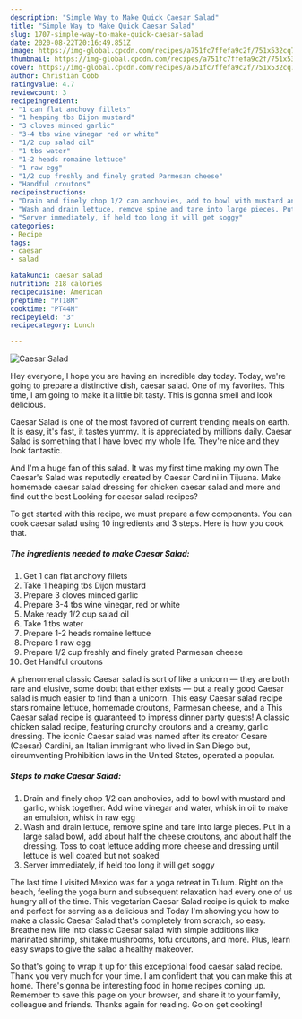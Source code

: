 ```yaml
---
description: "Simple Way to Make Quick Caesar Salad"
title: "Simple Way to Make Quick Caesar Salad"
slug: 1707-simple-way-to-make-quick-caesar-salad
date: 2020-08-22T20:16:49.851Z
image: https://img-global.cpcdn.com/recipes/a751fc7ffefa9c2f/751x532cq70/caesar-salad-recipe-main-photo.jpg
thumbnail: https://img-global.cpcdn.com/recipes/a751fc7ffefa9c2f/751x532cq70/caesar-salad-recipe-main-photo.jpg
cover: https://img-global.cpcdn.com/recipes/a751fc7ffefa9c2f/751x532cq70/caesar-salad-recipe-main-photo.jpg
author: Christian Cobb
ratingvalue: 4.7
reviewcount: 3
recipeingredient:
- "1 can flat anchovy fillets"
- "1 heaping tbs Dijon mustard"
- "3 cloves minced garlic"
- "3-4 tbs wine vinegar red or white"
- "1/2 cup salad oil"
- "1 tbs water"
- "1-2 heads romaine lettuce"
- "1 raw egg"
- "1/2 cup freshly and finely grated Parmesan cheese"
- "Handful croutons"
recipeinstructions:
- "Drain and finely chop 1/2 can anchovies, add to bowl with mustard and garlic, whisk together. Add wine vinegar and water, whisk in oil to make an emulsion, whisk in raw egg"
- "Wash and drain lettuce, remove spine and tare into large pieces. Put in a large salad bowl, add about half the cheese,croutons, and about half the dressing. Toss to coat lettuce adding more cheese and dressing until lettuce is well coated but not soaked"
- "Server immediately, if held too long it will get soggy"
categories:
- Recipe
tags:
- caesar
- salad

katakunci: caesar salad 
nutrition: 218 calories
recipecuisine: American
preptime: "PT18M"
cooktime: "PT44M"
recipeyield: "3"
recipecategory: Lunch

---
```



![Caesar Salad](https://img-global.cpcdn.com/recipes/a751fc7ffefa9c2f/751x532cq70/caesar-salad-recipe-main-photo.jpg)

Hey everyone, I hope you are having an incredible day today. Today, we're going to prepare a distinctive dish, caesar salad. One of my favorites. This time, I am going to make it a little bit tasty. This is gonna smell and look delicious.

Caesar Salad is one of the most favored of current trending meals on earth. It is easy, it's fast, it tastes yummy. It is appreciated by millions daily. Caesar Salad is something that I have loved my whole life. They're nice and they look fantastic.

And I&#39;m a huge fan of this salad. It was my first time making my own The Caesar&#39;s Salad was reputedly created by Caesar Cardini in Tijuana. Make homemade caesar salad dressing for chicken caesar salad and more and find out the best Looking for caesar salad recipes?


To get started with this recipe, we must prepare a few components. You can cook caesar salad using 10 ingredients and 3 steps. Here is how you cook that.

<!--inarticleads1-->

##### The ingredients needed to make Caesar Salad:

1. Get 1 can flat anchovy fillets
1. Take 1 heaping tbs Dijon mustard
1. Prepare 3 cloves minced garlic
1. Prepare 3-4 tbs wine vinegar, red or white
1. Make ready 1/2 cup salad oil
1. Take 1 tbs water
1. Prepare 1-2 heads romaine lettuce
1. Prepare 1 raw egg
1. Prepare 1/2 cup freshly and finely grated Parmesan cheese
1. Get Handful croutons


A phenomenal classic Caesar salad is sort of like a unicorn — they are both rare and elusive, some doubt that either exists — but a really good Caesar salad is much easier to find than a unicorn. This easy Caesar salad recipe stars romaine lettuce, homemade croutons, Parmesan cheese, and a This Caesar salad recipe is guaranteed to impress dinner party guests! A classic chicken salad recipe, featuring crunchy croutons and a creamy, garlic dressing. The iconic Caesar salad was named after its creator Cesare (Caesar) Cardini, an Italian immigrant who lived in San Diego but, circumventing Prohibition laws in the United States, operated a popular. 

<!--inarticleads2-->

##### Steps to make Caesar Salad:

1. Drain and finely chop 1/2 can anchovies, add to bowl with mustard and garlic, whisk together. Add wine vinegar and water, whisk in oil to make an emulsion, whisk in raw egg
1. Wash and drain lettuce, remove spine and tare into large pieces. Put in a large salad bowl, add about half the cheese,croutons, and about half the dressing. Toss to coat lettuce adding more cheese and dressing until lettuce is well coated but not soaked
1. Server immediately, if held too long it will get soggy


The last time I visited Mexico was for a yoga retreat in Tulum. Right on the beach, feeling the yoga burn and subsequent relaxation had every one of us hungry all of the time. This vegetarian Caesar Salad recipe is quick to make and perfect for serving as a delicious and Today I&#39;m showing you how to make a classic Caesar Salad that&#39;s completely from scratch, so easy. Breathe new life into classic Caesar salad with simple additions like marinated shrimp, shiitake mushrooms, tofu croutons, and more. Plus, learn easy swaps to give the salad a healthy makeover. 

So that's going to wrap it up for this exceptional food caesar salad recipe. Thank you very much for your time. I am confident that you can make this at home. There's gonna be interesting food in home recipes coming up. Remember to save this page on your browser, and share it to your family, colleague and friends. Thanks again for reading. Go on get cooking!
